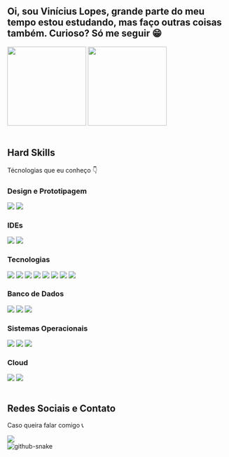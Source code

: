 ## Oi, sou Vinícius Lopes, grande parte do meu tempo estou estudando, mas faço outras coisas também. Curioso? Só me seguir 😁

<div>
  <img height="180em" src="https://githubcard.vinicioslop.com.br/api?username=vinicioslop&show_icons=true&&include_all_commits=true&theme=synthwave"/>
  <img height="180em" src="https://githubcard.vinicioslop.com.br/api/top-langs/?username=vinicioslop&layout=compact&theme=synthwave"/>
</div>

</br>

<div>
  <h2>Hard Skills</h2>
  <p>Técnologias que eu conheço 👇</p>
  
  <div>
    <h3>Design e Prototipagem</h3>
    <img src="https://img.shields.io/badge/Figma-F24E1E?style=for-the-badge&logo=figma&logoColor=white"/>
    <img src="https://img.shields.io/badge/gimp-5C5543?style=for-the-badge&logo=gimp&logoColor=white"/>
  </div>
  
  <div>
    <h3>IDEs</h3>
    <img src="https://img.shields.io/badge/Visual_Studio-5C2D91?style=for-the-badge&logo=visual%20studio&logoColor=white"/>
    <img src="https://img.shields.io/badge/Visual_Studio_Code-0078D4?style=for-the-badge&logo=visual%20studio%20code&logoColor=white"/>
  </div>
  
  <div>
    <h3>Tecnologias</h3>
    <img src="https://img.shields.io/badge/HTML5-E34F26?style=for-the-badge&logo=html5&logoColor=white"/>
    <img src="https://img.shields.io/badge/CSS3-1572B6?style=for-the-badge&logo=css3&logoColor=white"/>
    <img src="https://img.shields.io/badge/JavaScript-F7DF1E?style=for-the-badge&logo=javascript&logoColor=black"/>
    <img src="https://img.shields.io/badge/Node.js-43853D?style=for-the-badge&logo=node.js&logoColor=white"/>
    <img src="https://img.shields.io/badge/React-20232A?style=for-the-badge&logo=react&logoColor=61DAFB"/>
    <img src="https://img.shields.io/badge/.NET-5C2D91?style=for-the-badge&logo=.net&logoColor=white"/>
    <img src="https://img.shields.io/badge/C%23-239120?style=for-the-badge&logo=c-sharp&logoColor=white"/>
    <img src="https://img.shields.io/badge/GIT-E44C30?style=for-the-badge&logo=git&logoColor=white"/>
  </div>

  <div>
    <h3>Banco de Dados</h3>
    <img src="https://img.shields.io/badge/MySQL-005C84?style=for-the-badge&logo=mysql&logoColor=white"/>
    <img src="https://img.shields.io/badge/MariaDB-003545?style=for-the-badge&logo=mariadb&logoColor=white"/>
    <img src="https://img.shields.io/badge/SQLite-07405E?style=for-the-badge&logo=sqlite&logoColor=white"/>
  </div>
  
  <div>
    <h3>Sistemas Operacionais</h3>
    <img src="https://img.shields.io/badge/Windows-0078D6?style=for-the-badge&logo=windows&logoColor=white"/>
    <img src="https://img.shields.io/badge/Linux-FCC624?style=for-the-badge&logo=linux&logoColor=black"/>
    <img src="https://img.shields.io/badge/Android-3DDC84?style=for-the-badge&logo=android&logoColor=white"/>
  </div>
  
  <div>
    <h3>Cloud</h3>
    <img src="https://img.shields.io/badge/Oracle-F80000?style=for-the-badge&logo=oracle&logoColor=black"/>
    <img src="https://img.shields.io/badge/microsoft%20azure-0089D6?style=for-the-badge&logo=microsoft-azure&logoColor=white"/>
  </div>
</div>

</br>

<div>
  <h2>Redes Sociais e Contato</h2>
  <p>Caso queira falar comigo 📞</p>
  
  <a target="_blank" href="https://social.vinicioslop.com.br/">
    <img src="https://img.shields.io/badge/Ask%20me-anything-1abc9c.svg"/>
  </a>
  
</div>

<div>
  <picture>
  <source media="(prefers-color-scheme: dark)" srcset="github-snake-dark.svg" />
  <source media="(prefers-color-scheme: light)" srcset="github-snake.svg" />
  <img alt="github-snake" src="github-snake.svg" />
</picture>
</div>
